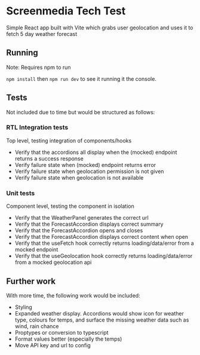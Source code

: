 # Screenmedia Tech Test

Simple React app built with Vite which grabs user geolocation and uses it to fetch 5 day weather forecast

## Running

Note: Requires npm to run

`npm install` then `npm run dev` to see it running it the console.

## Tests

Not included due to time but would be structured as follows:

### RTL Integration tests

Top level, testing integration of components/hooks

- Verify that the accordions all display when the (mocked) endpoint returns a success response
- Verify failure state when (mocked) endpoint returns error
- Verify failure state when geolocation permission is not given
- Verify failure state when geolocation is not available

### Unit tests

Component level, testing the component in isolation

- Verify that the WeatherPanel generates the correct url
- Verify that the ForecastAccordion displays correct summary
- Verify that the ForecastAccordion opens and closes
- Verify that the ForecastAccordion displays correct content when open
- Verify that the useFetch hook correctly returns loading/data/error from a mocked endpoint
- Verify that the useGeolocation hook correctly returns loading/data/error from a mocked geolocation api

## Further work

With more time, the following work would be included:

- Styling
- Expanded weather display. Accordions would show icon for weather type, colours for temps, and surface the missing weather data such as wind, rain chance
- Proptypes or conversion to typescript
- Format values better (especially the temps)
- Move API key and url to config

